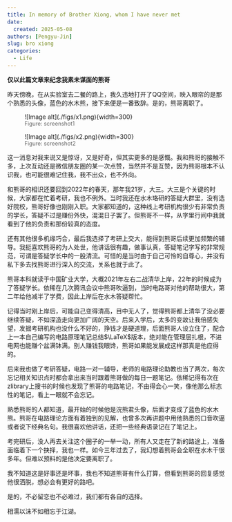 ```yaml
---
title: In memory of Brother Xiong, whom I have never met
date: 
  created: 2025-05-08
authors: [Pengyu-Jin]
slug: bro xiong
categories:
  - Life
---
```


**仅以此篇文章来纪念我素未谋面的熊哥**

<!-- more -->

昨天傍晚，在从实验室去二餐的路上，我久违地打开了QQ空间，映入眼帘的是那个熟悉的头像，蓝色的水木熊，接下来便是一番致辞。是的，熊哥离职了。

<div class="grid" markdown>
<figure markdown>
  ![Image alt](./figs/x1.png){width=300}
  <figcaption style="font-size: 0.9em; color: #666;">Figure: screenshot1</figcaption>
</figure>

<figure markdown>
  ![Image alt](./figs/x2.png){width=300}
  <figcaption style="font-size: 0.9em; color: #666;">Figure: screenshot2</figcaption>
</figure>
</div>


这一消息对我来说又是惊讶，又是好奇，但其实更多的是感慨。我和熊哥的接触不多，上次互动还是微信朋友圈的某一次点赞，当然并不是互赞，因为熊哥根本不认识我，也可能很难记住我，我不出众，也不外向。

和熊哥的相识还要回到2022年的春天，那年我21岁，大三。大三是个关键的时候，大家都在忙着考研，我也不例外。当时我还在水木珞研的答疑大群里，没有选好院校，熊哥好像也刚刚入职。大家都知道的，这种线上考研机构很少有非常负责的学长，答疑不过是赚份外快，混混日子罢了。但熊哥不一样，从字里行间中我就看到了他的负责和那份较真的态度。

还有其他很多机缘巧合，最后我选择了考研上交大，能得到熊哥后续更加频繁的辅导。我挺喜欢熊哥的为人处世，他讲话很有趣，做事认真，答疑笔记字写的非常规范，可谓是答疑学长中的一股清流。可惜的是当时由于自己可怜的自尊心，并没有私下多去找熊哥进行深入的交流，关系也就于此了。

熊哥本科就读于中国矿业大学，大概2021年左右二战清华上岸，22年的时候成为了答疑学长。依稀在几次腾讯会议中熊哥吹逼到，当时电路哥对他的帮助很大，第二年给他减半了学费，因此上岸后在水木答疑帮忙。

记得当时刚上岸后，可能自己变得清高，目中无人了，觉得熊哥都上清华了没必要继续答疑，不如深造走向更加广阔的天空。后来入学后，太多的变故让我倍感失望，发掘考研机构也没什么不好的，挣钱才是硬道理，后面熊哥人设立住了，配合上一本自己编写的电路原理笔记总结$\LaTeX$版本，绝对能在管理层扎根，不进电网也能赚个盆满钵满。别人赚钱我眼馋，熊哥如果能发展成这样那真是他应得的。

后来我也做了考研答疑，电路一对一辅导，老师的电路理论助教也当了两次，每次忘记相关知识点时都会拿出来当时跟着熊哥做的每日一题笔记。依稀记得有次在zlibrary上搜书的时候也发现了熊哥的电路笔记，不由得会心一笑，像他那么标志性的笔记，看上一眼就不会忘记。

熟悉熊哥的人都知道，最开始的时候他是浣熊君头像，后面才变成了蓝色的水木熊。熊哥在电路理论方面有着独到的见解，也曾多次再讲题中用他熟悉的口音吹逼或者说下经典名句。我很喜欢他讲话，还把一些经典语录记在了笔记上。

考完研后，没人再去关注这个圈子的一举一动，所有人又走在了新的路途上，准备面临着下一个抉择，我也一样。如今三年过去了，我幻想着熊哥会全职在水木干很多年。但难以预料的是他决定要离职了。

我不知道这是好事还是坏事，我也不知道熊哥有什么打算，但看到熊哥的回复感觉他很洒脱，想必会有更好的路吧。

是的，不必留恋也不必难过，我们都有各自的选择。

相濡以沫不如相忘于江湖。




